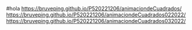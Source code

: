 #hola
https://bruveping.github.io/P520221206/animaciondeCuadrados/
https://bruveping.github.io/P520221206/animaciondeCuadrados022022/
https://bruveping.github.io/P520221206/animaciondeCuadrados032022/
